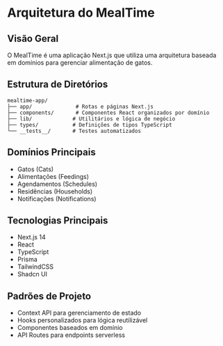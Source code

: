 # Arquitetura do MealTime

## Visão Geral
O MealTime é uma aplicação Next.js que utiliza uma arquitetura baseada em domínios para gerenciar alimentação de gatos.

## Estrutura de Diretórios
```
mealtime-app/
├── app/              # Rotas e páginas Next.js
├── components/       # Componentes React organizados por domínio
├── lib/             # Utilitários e lógica de negócio
├── types/           # Definições de tipos TypeScript
└── __tests__/       # Testes automatizados
```

## Domínios Principais
- Gatos (Cats)
- Alimentações (Feedings)
- Agendamentos (Schedules)
- Residências (Households)
- Notificações (Notifications)

## Tecnologias Principais
- Next.js 14
- React
- TypeScript
- Prisma
- TailwindCSS
- Shadcn UI

## Padrões de Projeto
- Context API para gerenciamento de estado
- Hooks personalizados para lógica reutilizável
- Componentes baseados em domínio
- API Routes para endpoints serverless 